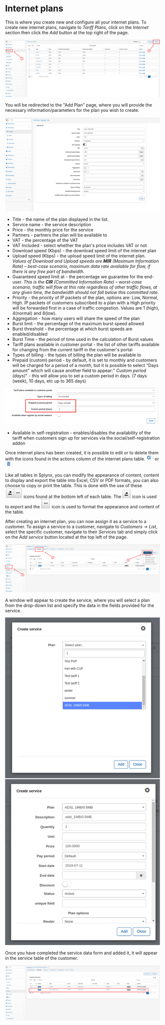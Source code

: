 Internet plans
==============


This is where you create new and configure all your internet plans. To create new internet plans, navigate to  _Tariff Plans_, click on the _Internet_ section then click the _Add_ button at the top right of the page.

![tariff_internet](tariff_internet.png)

You will be redirected to the "Add Plan" page, where you will provide the necessary information/parameters for the plan you wish to create.

![create_plan_internet.png](create_plan_internet.png)

* Title - the name of the plan displayed in the list.
* Service name - the service description
* Price - the monthly price for the service
* Partners - partners the plan will be available to
* VAT - the percentage of the VAT
* VAT Included - select whether the plan's price includes VAT or not
* Download speed (Kbps) - the download speed limit of the internet plan
* Upload speed (Kbps) - the upload speed limit of the internet plan.<br> *Values of Download and Upload speeds are **MIR** (Maximum Information Rate) – best-case scenario, maximum data rate available for flow, if there is any free part of bandwidth*.
* Guaranteed speed limit at - the percentage we guarantee for the end-user. *This is the **CIR** (Committed Information Rate) – worst-case scenario, traffic will flow at this rate regardless of other traffic flows, at any given time, the bandwidth should not fall below this committed rate*.
* Priority - the priority of IP packets of the plan, options are: Low, Normal, High. IP packets of customers subscribed to a plan with a High priority will be forwarded first in a case of traffic congestion. Values are 1 (high), 4(normal) and 8(low).
* Aggregation - how many users will share the speed of the plan
* Burst limit - the percentage of the maximum  burst speed allowed
* Burst threshold - the percentage at which burst speeds are enabled/disabled
* Burst Time - the period of time used in the calculation of Burst values
* Tariff plans available in customer portal - the list of other tariffs available for changing from the current tariff in the customer's portal
* Types of billing - the types of billing the plan will be available to
* Prepaid (custom) period - by default, it is set to monthly and customers will be charged for a period of a month, but it is possible to select "Days amount" which will cause another field to appear:" _Custom period (days)_" - this will allow you to set a custom period in days. (7 days (week), 10 days, etc up to 365 days)

![prepaid_custom.png](prepaid_custom.png)

* Available in self-registration -  enables/disables the availability of the tariff when customers sign up for services via the social/self-registration addon

Once internet plans has been created, it is possible to edit or to delete them with the icons found in the actions column of the internet plans table.  <icon class="image-icon">![edit.png](edit.png)</icon> or <icon class="image-icon">![delete.png](delete.png)</icon>

Like all tables in Splynx, you can modify the appearance of content, content to display and export the table into Excel, CSV or PDF formats, you can also choose to copy or print the table. This is done with the use of these <icon class="image-icon">![symbolsbottomleft.png](symbolsbottomleft.png)</icon>  icons found at the bottom left of each table. The <icon class="image-icon">![esportaformati.png](esportaformati.png)</icon> icon is used to export and the   <icon class="image-icon">![modifytheview.png](modifytheview.png)</icon> icon is used to format the appearance and content of the table.

After creating an internet plan, you can now assign it as a service to a customer. To assign a service to a customer, navigate to _Customers → List_, select the specific customer, navigate to their _Services_ tab and simply click on the *Add service* button located at the top left of the page.

![add_plus_internet.png](add_plus_internet.png)

A window will appear to create the service, where you will select a plan from the drop-down list and specify the data in the fields provided for the service.

![create_service.png](create_service.png)
![create_service_adsl.png](create_service_adsl.png)

Once you have completed the service data form and added it, it will appear in the service table of the customer.

![internetWIFI2MB_added.png](internetWIFI2MB_added.png)
